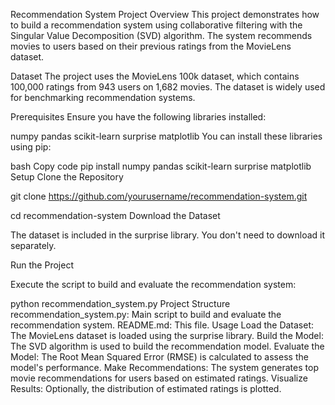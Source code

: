 Recommendation System Project
Overview
This project demonstrates how to build a recommendation system using collaborative filtering with the Singular Value Decomposition (SVD) algorithm. The system recommends movies to users based on their previous ratings from the MovieLens dataset.

Dataset
The project uses the MovieLens 100k dataset, which contains 100,000 ratings from 943 users on 1,682 movies. The dataset is widely used for benchmarking recommendation systems.

Prerequisites
Ensure you have the following libraries installed:

numpy
pandas
scikit-learn
surprise
matplotlib
You can install these libraries using pip:

bash
Copy code
pip install numpy pandas scikit-learn surprise matplotlib
Setup
Clone the Repository

git clone https://github.com/yourusername/recommendation-system.git

cd recommendation-system
Download the Dataset

The dataset is included in the surprise library. You don't need to download it separately.

Run the Project

Execute the script to build and evaluate the recommendation system:

python recommendation_system.py
Project Structure
recommendation_system.py: Main script to build and evaluate the recommendation system.
README.md: This file.
Usage
Load the Dataset: The MovieLens dataset is loaded using the surprise library.
Build the Model: The SVD algorithm is used to build the recommendation model.
Evaluate the Model: The Root Mean Squared Error (RMSE) is calculated to assess the model's performance.
Make Recommendations: The system generates top movie recommendations for users based on estimated ratings.
Visualize Results: Optionally, the distribution of estimated ratings is plotted.

